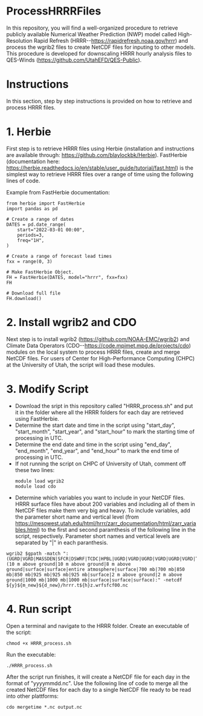 # ProcessHRRRFiles
In this repository, you will find a well-organized procedure to retrieve publicly available Numerical Weather Prediction (NWP) model called High-Resolution Rapid Refresh (HRRR--https://rapidrefresh.noaa.gov/hrrr) and process the wgrib2 files to create NetCDF files for inputing to other models. This procedure is developed for downscaling HRRR hourly analysis files to QES-Winds (https://github.com/UtahEFD/QES-Public).

# Instructions
In this section, step by step instructions is provided on how to retrieve and process HRRR files.

# 1. Herbie
First step is to retrieve HRRR files using Herbie (installation and instructions are available through: https://github.com/blaylockbk/Herbie). FastHerbie (documentation here: https://herbie.readthedocs.io/en/stable/user_guide/tutorial/fast.html) is the simplest way to retrieve HRRR files over a range of time using the following lines of code.

Example from FastHerbie documentation:
```
from herbie import FastHerbie
import pandas as pd
```
```
# Create a range of dates
DATES = pd.date_range(
    start="2022-03-01 00:00",
    periods=3,
    freq="1H",
)

# Create a range of forecast lead times
fxx = range(0, 3)
```
```
# Make FastHerbie Object.
FH = FastHerbie(DATES, model="hrrr", fxx=fxx)
FH
```
```
# Download full file
FH.download()
```

# 2. Install wgrib2 and CDO
Next step is to install wgrib2 (https://github.com/NOAA-EMC/wgrib2) and Climate Data Operators (CDO--https://code.mpimet.mpg.de/projects/cdo) modules on the local system to process HRRR files, create and merge NetCDF files. For users of Center for High-Performance Computing (CHPC) at the University of Utah, the script will load these modules. 

# 3. Modify Script
- Download the sript in this repository called "HRRR_process.sh" and put it in the folder where all the HRRR folders for each day are retrieved using FastHerbie. 
- Determine the start date and time in the script using "start_day", "start_month", "start_year", and "start_hour" to mark the starting time of processing in UTC.
- Determine the end date and time in the script using "end_day", "end_month", "end_year", and "end_hour" to mark the end time of processing in UTC.
- If not running the script on CHPC of University of Utah, comment off these two lines:
  ```
  module load wgrib2
  module load cdo
  ```
- Determine which variables you want to include in your NetCDF files. HRRR surface files have about 200 variables and including all of them in NetCDF files make them very big and heavy. To include variables, add the parameter short name and vertical level (from https://mesowest.utah.edu/html/hrrr/zarr_documentation/html/zarr_variables.html) to the first and second paramthesis of the following line in the script, respectively. Parameter short names and vertical levels are separated by "|" in each paranthesis.
```
wgrib2 $gpath -match ":(UGRD|VGRD|MASSDEN|SFCR|DSWRF|TCDC|HPBL|UGRD|VGRD|UGRD|VGRD|UGRD|VGRD|TMP|TMP|TMP|POT|TMP|UGRD|VGRD|FRICV|SHTFL|LHTFL):(10 m above ground|10 m above ground|8 m above ground|surface|surface|entire atmosphere|surface|700 mb|700 mb|850 mb|850 mb|925 mb|925 mb|925 mb|surface|2 m above ground|2 m above ground|1000 mb|1000 mb|1000 mb|surface|surface|surface):" -netcdf ${y}${m_new}${d_new}/hrrr.t${h}z.wrfsfcf00.nc
``` 

# 4. Run script
Open a terminal and navigate to the HRRR folder. Create an executable of the script:
```
chmod +x HRRR_process.sh 
```
Run the executable:
```
./HRRR_process.sh
```
After the script run finishes, it will create a NetCDF file for each day in the format of "yyyymmdd.nc". Use the following line of code to merge all the created NetCDF files for each day to a single NetCDF file ready to be read into other plattforms:
```
cdo mergetime *.nc output.nc
```
